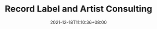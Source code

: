 ---
title: "Record Label and Artist Consulting"
date: 2021-12-18T11:10:36+08:00
draft: false
language: en
description: Tailwind Typography @tailwindcss/typography & Prose
featured_image: ../assets/images/featured/pexels-hendrikbgr-744318.jpg
slug: artist-growth
---